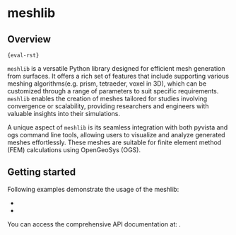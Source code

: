# meshlib

## Overview

```
{eval-rst}
```

`meshlib` is a versatile Python library designed for efficient mesh generation from surfaces. It offers a rich set of features that include supporting various meshing algorithms(e.g. prism, tetraeder, voxel in 3D), which can be customized through a range of parameters to suit specific requirements. `meshlib` enables the creation of meshes tailored for studies involving convergence or scalability, providing researchers and engineers with valuable insights into their simulations.

A unique aspect of `meshlib` is its seamless integration with both pyvista and ogs command line tools, allowing users to visualize and analyze generated meshes effortlessly. These meshes are suitable for finite element method (FEM) calculations using OpenGeoSys (OGS).

## Getting started

Following examples demonstrate the usage of the meshlib:

- [](../auto_examples/howto_preprocessing/plot_meshlib_pyvista_input.rst)
- [](../auto_examples/howto_preprocessing/plot_meshlib_vtu_input.rst)

You can access the comprehensive API documentation at: [](../reference/ogstools.meshlib).
